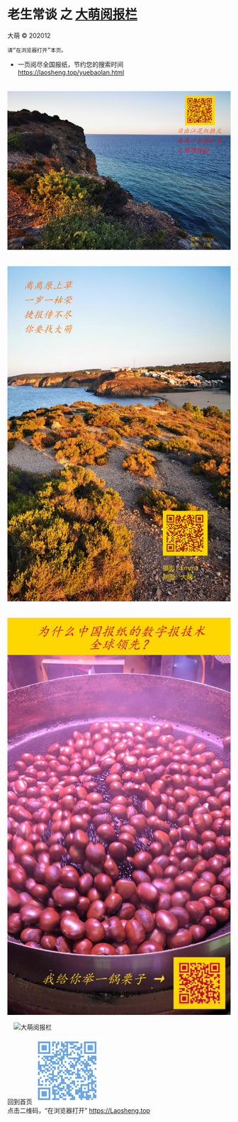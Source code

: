 老生常谈 之 [大萌阅报栏](../yuebaolan.html)
============================
大萌 © 202012

	请“在浏览器打开”本页。

* 一页阅尽全国报纸，节约您的搜索时间
　https://laosheng.top/yuebaolan.html



　![大萌阅报栏](江花江水阅报栏.jpg)

　![大萌阅报栏](离离原上草.jpg)
 
　![大萌阅报栏](数字报全球领先之一锅栗子.jpg)

　![大萌阅报栏]("离离原上草.jpg")
 
 

回到首页
<a href=".." title="返回老生常谈首页"><img src="../indexQR-Blue.png" /></a>  
点击二维码，“在浏览器打开” https://Laosheng.top
